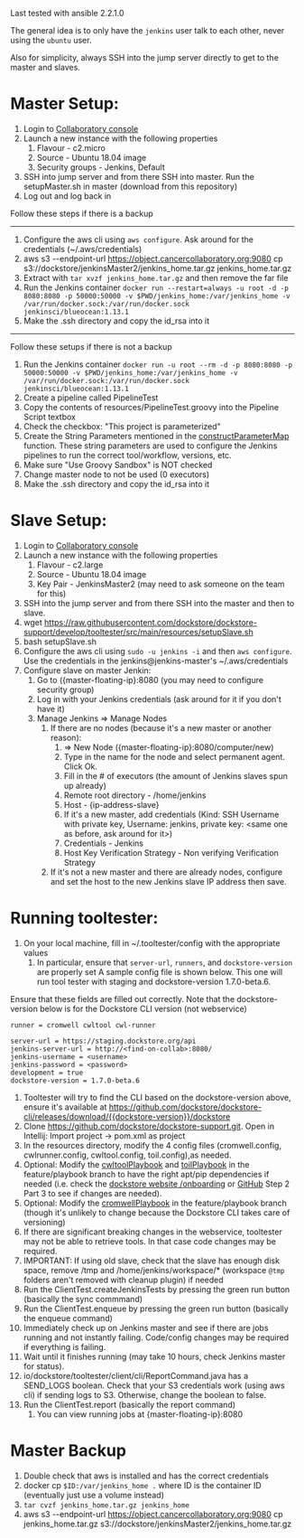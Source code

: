 Last tested with ansible 2.2.1.0

The general idea is to only have the `jenkins` user talk to each other, never using the `ubuntu` user.

Also for simplicity, always SSH into the jump server directly to get to the master and slaves.

# Master Setup:
1. Login to [Collaboratory console](https://console.cancercollaboratory.org/)
1. Launch a new instance with the following properties
    1. Flavour - c2.micro
    1. Source - Ubuntu 18.04 image
    1. Security groups - Jenkins, Default
1. SSH into jump server and from there SSH into master. Run the setupMaster.sh in master (download from this repository)
1. Log out and log back in

Follow these steps if there is a backup

---
1. Configure the aws cli using `aws configure`. Ask around for the credentials (~/.aws/credentials)
1. aws s3 --endpoint-url https://object.cancercollaboratory.org:9080 cp s3://dockstore/jenkinsMaster2/jenkins_home.tar.gz jenkins_home.tar.gz
1. Extract with `tar xvzf jenkins_home.tar.gz` and then remove the far file
1. Run the Jenkins container
    `docker run --restart=always -u root -d -p 8080:8080 -p 50000:50000 -v $PWD/jenkins_home:/var/jenkins_home -v /var/run/docker.sock:/var/run/docker.sock jenkinsci/blueocean:1.13.1`
1. Make the .ssh directory and copy the id_rsa into it
---

Follow these setups if there is not a backup
1. Run the Jenkins container
    `docker run -u root --rm -d -p 8080:8080 -p 50000:50000 -v $PWD/jenkins_home:/var/jenkins_home -v /var/run/docker.sock:/var/run/docker.sock jenkinsci/blueocean:1.13.1`
1. Create a pipeline called PipelineTest
1. Copy the contents of resources/PipelineTest.groovy into the Pipeline Script textbox
1. Check the checkbox:  "This project is parameterized"
1. Create the String Parameters mentioned in the [constructParameterMap](https://github.com/ga4gh/dockstore-support/blob/develop/tooltester/src/main/java/io/dockstore/tooltester/client/cli/Client.java#L609) function. These string parameters are used to configure the Jenkins pipelines to run the correct tool/workflow, versions, etc.
1. Make sure "Use Groovy Sandbox" is NOT checked
1. Change master node to not be used (0 executors)
1. Make the .ssh directory and copy the id_rsa into it

# Slave Setup:
1. Login to [Collaboratory console](https://console.cancercollaboratory.org/)
1. Launch a new instance with the following properties
    1. Flavour - c2.large
    1. Source - Ubuntu 18.04 image
    1. Key Pair - JenkinsMaster2 (may need to ask someone on the team for this)
1. SSH into the jump server and from there SSH into the master and then to slave. 
1. wget https://raw.githubusercontent.com/dockstore/dockstore-support/develop/tooltester/src/main/resources/setupSlave.sh
1. bash setupSlave.sh
1. Configure the aws cli using `sudo -u jenkins -i` and then `aws configure`. Use the credentials in the jenkins@jenkins-master's ~/.aws/credentials
1. Configure slave on master Jenkin: 
    1. Go to ({master-floating-ip}:8080 (you may need to configure security group)
    1. Log in with your Jenkins credentials (ask around for it if you don't have it)
    1. Manage Jenkins => Manage Nodes
        1. If there are no nodes (because it's a new master or another reason):
            1. => New Node ({master-floating-ip}:8080/computer/new)
            1. Type in the name for the node and select permanent agent. Click Ok.
            1. Fill in the \# of executors (the amount of Jenkins slaves spun up already)
            1. Remote root directory - /home/jenkins
            1. Host - {ip-address-slave}
            1. If it's a new master, add credentials (Kind: SSH Username with private key, Username: jenkins, private key: <same one as before, ask around for it>)
            1. Credentials - Jenkins
            1. Host Key Verification Strategy - Non verifying Verification Strategy
        1. If it's not a new master and there are already nodes, configure and set the host to the new Jenkins slave IP address then save.

# Running tooltester:
1. On your local machine, fill in ~/.tooltester/config with the appropriate values
    1. In particular, ensure that `server-url`, `runners`, and `dockstore-version` are properly set
A sample config file is shown below. This one will run tool tester with staging and dockstore-version 1.7.0-beta.6.

Ensure that these fields are filled out correctly. Note that the dockstore-version below is for the Dockstore CLI version (not webservice)

```
runner = cromwell cwltool cwl-runner

server-url = https://staging.dockstore.org/api
jenkins-server-url = http://<find-on-collab>:8080/
jenkins-username = <username>
jenkins-password = <password>
development = true
dockstore-version = 1.7.0-beta.6

```
1. Tooltester will try to find the CLI based on the dockstore-version above, ensure it's available at https://github.com/dockstore/dockstore-cli/releases/download/{{dockstore-version}}/dockstore
1. Clone https://github.com/dockstore/dockstore-support.git. Open in Intellij: Import project -> pom.xml as project
1. In the resources directory, modify the 4 config files (cromwell.config, cwlrunner.config, cwltool.config, toil.config),as needed.
1. Optional: Modify the [cwltoolPlaybook](https://github.com/dockstore/dockstore-support/blob/feature/playbook/tooltester/src/main/resources/cwltoolPlaybook.yml) and [toilPlaybook](https://github.com/dockstore/dockstore-support/blob/feature/playbook/tooltester/src/main/resources/toilPlaybook.yml) in the feature/playbook branch to have the right apt/pip dependencies if needed (i.e. check the [dockstore website /onboarding](https://dockstore.org/onboarding) or [GitHub](https://github.com/dockstore/dockstore-ui2/blob/develop/src/app/loginComponents/onboarding/downloadcliclient/downloadcliclient.component.ts#L81) Step 2 Part 3 to see if changes are needed).
1. Optional: Modify the [cromwellPlaybook](https://github.com/dockstore/dockstore-support/blob/feature/playbook/tooltester/src/main/resources/cromwellPlaybook.yml) in the feature/playbook branch (though it's unlikely to change because the Dockstore CLI takes care of versioning)
1. If there are significant breaking changes in the webservice, tooltester may not be able to retrieve tools. In that case code changes may be required.
1. IMPORTANT: If using old slave, check that the slave has enough disk space, remove /tmp and /home/jenkins/workspace/* (workspace `@tmp` folders aren't removed with cleanup plugin) if needed
1. Run the ClientTest.createJenkinsTests by pressing the green run button (basically the sync commmand)
1. Run the ClientTest.enqueue by pressing the green run button (basically the enqueue command)
1. Immediately check up on Jenkins master and see if there are jobs running and not instantly failing. Code/config changes may be required if everything is failing.
1. Wait until it finishes running (may take 10 hours, check Jenkins master for status).
1. io/dockstore/tooltester/client/cli/ReportCommand.java has a SEND_LOGS boolean.  Check that your S3 credentials work (using aws cli) if sending logs to S3. Otherwise, change the boolean to false.
1. Run the ClientTest.report (basically the report command)
    1. You can view running jobs at {master-floating-ip}:8080

# Master Backup
1. Double check that aws is installed and has the correct credentials
1. docker cp `$ID:/var/jenkins_home .` where ID is the container ID (eventually just use a volume instead)
1. `tar cvzf jenkins_home.tar.gz jenkins_home`
1. aws s3 --endpoint-url https://object.cancercollaboratory.org:9080 cp jenkins_home.tar.gz s3://dockstore/jenkinsMaster2/jenkins_home.tar.gz


